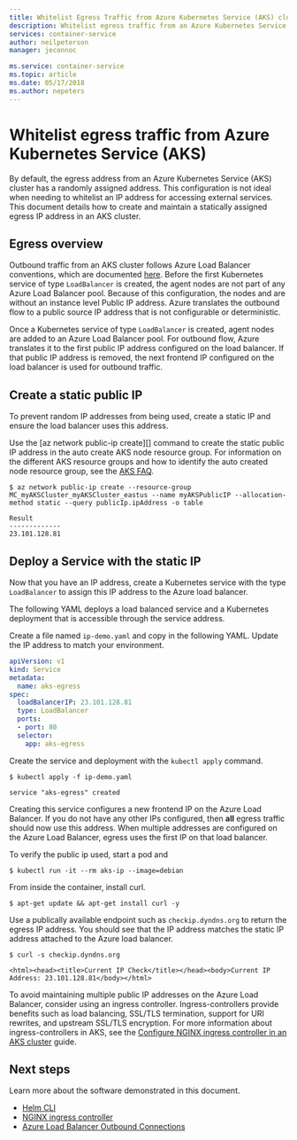 ```yaml
---
title: Whitelist Egress Traffic from Azure Kubernetes Service (AKS) cluster
description: Whitelist egress traffic from an Azure Kubernetes Service (AKS) cluster
services: container-service
author: neilpeterson
manager: jeconnoc

ms.service: container-service
ms.topic: article
ms.date: 05/17/2018
ms.author: nepeters
---
```


# Whitelist egress traffic from Azure Kubernetes Service (AKS)

By default, the egress address from an Azure Kubernetes Service (AKS) cluster has a randomly assigned address. This configuration is not ideal when needing to whitelist an IP address for accessing external services. This document details how to create and maintain a statically assigned egress IP address in an AKS cluster.

## Egress overview

Outbound traffic from an AKS cluster follows Azure Load Balancer conventions, which are documented [here][outbound-connections]. Before the first Kubernetes service of type `LoadBalancer` is created, the agent nodes are not part of any Azure Load Balancer pool. Because of this configuration, the nodes and are without an instance level Public IP address. Azure translates the outbound flow to a public source IP address that is not configurable or deterministic.

Once a Kubernetes service of type `LoadBalancer` is created, agent nodes are added to an Azure Load Balancer pool. For outbound flow, Azure translates it to the first public IP address configured on the load balancer. If that public IP address is removed, the next frontend IP configured on the load balancer is used for outbound traffic.

## Create a static public IP

To prevent random IP addresses from being used, create a static IP and ensure the load balancer uses this address.

Use the [az network public-ip create][] command to create the static public IP address in the auto create AKS node resource group. For information on the different AKS resource groups and how to identify the auto created node resource group, see the [AKS FAQ][aks-faq-resource-group].

```console
$ az network public-ip create --resource-group MC_myAKSCluster_myAKSCluster_eastus --name myAKSPublicIP --allocation-method static --query publicIp.ipAddress -o table

Result
-------------
23.101.128.81
```

## Deploy a Service with the static IP

Now that you have an IP address, create a Kubernetes service with the type `LoadBalancer` to assign this IP address to the Azure load balancer.

The following YAML deploys a load balanced service and a Kubernetes deployment that is accessible through the service address.

Create a file named `ip-demo.yaml` and copy in the following YAML. Update the IP address to match your environment.

```yaml
apiVersion: v1
kind: Service
metadata:
  name: aks-egress
spec:
  loadBalancerIP: 23.101.128.81
  type: LoadBalancer
  ports:
  - port: 80
  selector:
    app: aks-egress
```

Create the service and deployment with the `kubectl apply` command.

```console
$ kubectl apply -f ip-demo.yaml

service "aks-egress" created
```

Creating this service configures a new frontend IP on the Azure Load Balancer. If you do not have any other IPs configured, then **all** egress traffic should now use this address. When multiple addresses are configured on the Azure Load Balancer, egress uses the first IP on that load balancer.

To verify the public ip used, start a pod and


```console
$ kubectl run -it --rm aks-ip --image=debian
```

From inside the container, install curl.

```console
$ apt-get update && apt-get install curl -y
```

Use a publically available endpoint such as `checkip.dyndns.org` to return the egress IP address. You should see that the IP address matches the static IP address attached to the Azure load balancer.

```console
$ curl -s checkip.dyndns.org

<html><head><title>Current IP Check</title></head><body>Current IP Address: 23.101.128.81</body></html>
```

To avoid maintaining multiple public IP addresses on the Azure Load Balancer, consider using an ingress controller. Ingress-controllers provide benefits such as load balancing, SSL/TLS termination, support for URI rewrites, and upstream SSL/TLS encryption. For more information about ingress-controllers in AKS, see the [Configure NGINX ingress controller in an AKS cluster][ingress-aks-cluster] guide.

## Next steps

Learn more about the software demonstrated in this document.

- [Helm CLI][helm-cli-install]
- [NGINX ingress controller][nginx-ingress]
- [Azure Load Balancer Outbound Connections][outbound-connections]

<!-- LINKS - internal -->
[azure-cli-install]: /cli/azure/install-azure-cli
[azure-cloud-shell]: ../cloud-shell/overview.md
[aks-faq-resource-group]: faq.md#why-are-two-resource-groups-created-with-aks
[create-aks-cluster]: ./kubernetes-walkthrough.md
[helm-cli-install]: ./kubernetes-helm.md#install-helm-cli
[ingress-aks-cluster]: ./ingress.md
[outbound-connections]: ../load-balancer/load-balancer-outbound-connections.md#scenarios

<!-- LINKS - external -->
[nginx-ingress]: https://github.com/kubernetes/ingress-nginx
